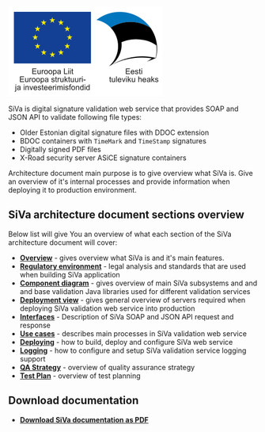 <!--# Introduction-->

![alt](img/siva/eu_logo.svg)

SiVa is digital signature validation web service that provides SOAP and JSON
API to validate following file types:

 * Older Estonian digital signature files with DDOC extension
 * BDOC containers with `TimeMark` and `TimeStamp` signatures
 * Digitally signed PDF files
 * X-Road security server ASiCE signature containers

Architecture document main purpose is to give overview what SiVa is.
Give an overview of it's internal processes and provide information
when deploying it to production environment.

## SiVa architecture document sections overview

Below list will give You an overview of what each section of the
SiVa architecture document will cover:

* [**Overview**](siva/overview) - gives overview what SiVa is and
  it's main features.
* [**Regulatory environment**](siva/regulatory_environment) - legal analysis
  and standards that are used when building SiVa application
* [**Component diagram**](siva/component_diagram) - gives overview of
  main SiVa subsystems and and and base validation Java libraries
  used for different validation services
* [**Deployment view**](siva/deployment_view) - gives general overview of
  servers required when deploying SiVa validation web service
  into production
* [**Interfaces**](siva/interface_description) - Description of SiVa
  SOAP and JSON API request and response
* [**Use cases**](siva/use_cases) - describes main processes in SiVa
  validation web service
* [**Deploying**](siva/deployment) - how to build, deploy and configure
  SiVa web service
* [**Logging**](siva/logging) - how to configure and setup SiVa validation
  service logging support
* [**QA Strategy**](siva/qa_strategy) - overview of quality assurance strategy
* [**Test Plan**](siva/test_plan) - overview of test planning

## Download documentation

* [**Download SiVa documentation as PDF**](http://open-eid.github.io/SiVa/pdf-files/siva.pdf)

